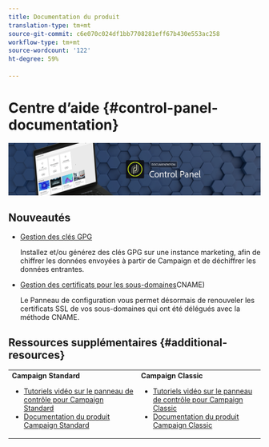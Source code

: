 ```yaml
---
title: Documentation du produit
translation-type: tm+mt
source-git-commit: c6e070c024df1bb7708281eff67b430e553ac258
workflow-type: tm+mt
source-wordcount: '122'
ht-degree: 59%

---
```



# Centre d’aide {#control-panel-documentation}

![](assets/do-not-localize/banner.png)

## Nouveautés

* [Gestion des clés GPG](instances-settings/using/gpg-keys-management.md)

   Installez et/ou générez des clés GPG sur une instance marketing, afin de chiffrer les données envoyées à partir de Campaign et de déchiffrer les données entrantes.

* [Gestion des certificats pour les sous-domaines](subdomains-certificates/using/renewing-subdomain-certificate.md)CNAME)

   Le Panneau de configuration vous permet désormais de renouveler les certificats SSL de vos sous-domaines qui ont été délégués avec la méthode CNAME.

## Ressources supplémentaires {#additional-resources}

<table>
    <tr>
        <td><b>Campaign Standard</b><br/>
        <ul>
            <li><a href="https://docs.adobe.com/content/help/en/campaign-learn/campaign-standard-tutorials/administrating/control-panel/control-panel-overview.html">Tutoriels vidéo sur le panneau de contrôle pour Campaign Standard</a></li>
            <li><a href="https://docs.adobe.com/content/help/fr-FR/campaign-standard/using/campaign-standard-home.html">Documentation du produit Campaign Standard</a></li>
        </ul>
        </td>
        <td><b>Campaign Classic</b><br/>
        <ul>
            <li><a href="https://docs.adobe.com/content/help/en/campaign-learn/campaign-classic-tutorials/administrating/control-panel-acc/control-panel-overview.html">Tutoriels vidéo sur le panneau de contrôle pour Campaign Classic</a></li>
            <li><a href="https://docs.adobe.com/content/help/fr-FR/campaign-classic/using/campaign-classic-home.html">Documentation du produit Campaign Classic</a></li>
        </ul>
        </td>
    </tr>
</table>
